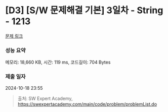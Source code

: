 # [D3] [S/W 문제해결 기본] 3일차 - String - 1213 

[문제 링크](https://swexpertacademy.com/main/code/problem/problemDetail.do?contestProbId=AV14P0c6AAUCFAYi) 

### 성능 요약

메모리: 18,660 KB, 시간: 119 ms, 코드길이: 704 Bytes

### 제출 일자

2024-10-18 23:55



> 출처: SW Expert Academy, https://swexpertacademy.com/main/code/problem/problemList.do